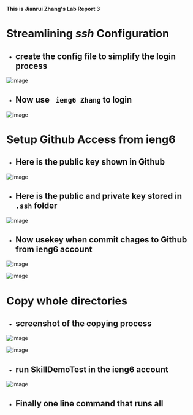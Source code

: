 **This is Jianrui Zhang's Lab Report 3**

# Streamlining *ssh* Configuration

- ## create the config file to simplify the login process ##

![image](https://user-images.githubusercontent.com/103210019/167568446-65e1ad43-cf6b-46ea-bf2d-589fc8b7bc66.png)

- ## Now use ` ieng6 Zhang` to login ##

![image](https://user-images.githubusercontent.com/103210019/167934297-7068d41a-6130-46f2-b051-d96978b5d0f1.png)


# Setup Github Access from ieng6

- ## Here is the public key shown in Github ##

![image](https://user-images.githubusercontent.com/103210019/167957902-b19f7e2f-df06-488e-8921-3bbbac3298fb.png)

- ## Here is the public and private key stored in `.ssh` folder ##

![image](https://user-images.githubusercontent.com/103210019/167962259-5cfa7d82-7bc9-4bb7-b313-6d8a1fe72661.png)

- ## Now usekey when commit chages to Github from ieng6 account
![image](https://user-images.githubusercontent.com/103210019/167962144-04be09ba-8535-47d1-ba81-d855ed0909df.png)

![image](https://user-images.githubusercontent.com/103210019/167962054-654b90b6-c9da-4060-b6ec-008861fe2080.png)



# Copy whole directories

- ## screenshot of the copying process ##

![image](https://user-images.githubusercontent.com/103210019/167963895-7e5ccee0-c71d-45e3-ad60-58a6acff7539.png)

![image](https://user-images.githubusercontent.com/103210019/167963947-2a40e84a-5166-440f-a1c3-4468b72dca6f.png)

- ## run SkillDemoTest in the ieng6 account ##

![image](https://user-images.githubusercontent.com/103210019/167963842-cfb0b961-51a6-49af-a362-851dd0a6b574.png)

- ## Finally one line command that runs all
